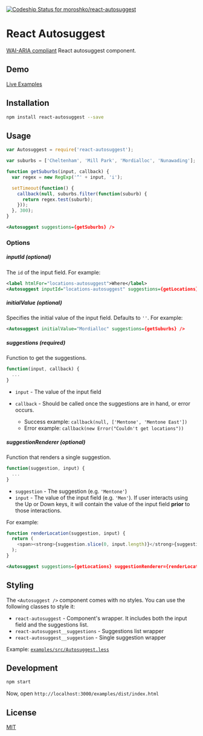 [ ![Codeship Status for moroshko/react-autosuggest](https://codeship.com/projects/d5551f90-a93f-0132-8761-02471a552951/status?branch=master)](https://codeship.com/projects/67612)

# React Autosuggest

[WAI-ARIA compliant](http://www.w3.org/TR/wai-aria-practices/#autocomplete) React autosuggest component.

## Demo

[Live Examples](http://moroshko.github.io/react-autosuggest)

## Installation

```bash
npm install react-autosuggest --save
```

## Usage

```javascript
var Autosuggest = require('react-autosuggest');

var suburbs = ['Cheltenham', 'Mill Park', 'Mordialloc', 'Nunawading'];

function getSuburbs(input, callback) {
  var regex = new RegExp('^' + input, 'i');

  setTimeout(function() {
    callback(null, suburbs.filter(function(suburb) {
      return regex.test(suburb);
    }));
  }, 300);
}
```
```xml
<Autosuggest suggestions={getSuburbs} />
```

### Options

##### inputId (optional)

The `id` of the input field. For example:

```xml
<label htmlFor="locations-autosuggest">Where</label>
<Autosuggest inputId="locations-autosuggest" suggestions={getLocations} />
```

##### initialValue (optional)

Specifies the initial value of the input field. Defaults to `''`. For example:

```xml
<Autosuggest initialValue="Mordialloc" suggestions={getSuburbs} />
```

##### suggestions (required)

Function to get the suggestions.

```javascript
function(input, callback) {
  ...
}
```

* `input` - The value of the input field
* `callback` - Should be called once the suggestions are in hand, or error occurs.

  * Success example: `callback(null, ['Mentone', 'Mentone East'])`
  * Error example: `callback(new Error("Couldn't get locations"))`

##### suggestionRenderer (optional)

Function that renders a single suggestion.

```javascript
function(suggestion, input) {
  ...
}
```

* `suggestion` - The suggestion (e.g. `'Mentone'`)
* `input` - The value of the input field (e.g. `'Men'`). If user interacts using the Up or Down keys, it will contain the value of the input field **prior** to those interactions.

For example:

```javascript
function renderLocation(suggestion, input) {
  return (
    <span><strong>{suggestion.slice(0, input.length)}</strong>{suggestion.slice(input.length)}</span>
  );
}
```

```xml
<Autosuggest suggestions={getLocations} suggestionRenderer={renderLocation} />
```


## Styling

The `<Autosuggest />` component comes with no styles. You can use the following classes to style it:

* `react-autosuggest` - Component's wrapper. It includes both the input field and the suggestions list.
* `react-autosuggest__suggestions` - Suggestions list wrapper
* `react-autosuggest__suggestion` - Single suggestion wrapper

Example: [`examples/src/Autosuggest.less`](https://github.com/moroshko/react-autosuggest/blob/master/examples/src/Autosuggest.less)

## Development

```bash
npm start
```

Now, open `http://localhost:3000/examples/dist/index.html`

## License

[MIT](http://mit-license.org)
